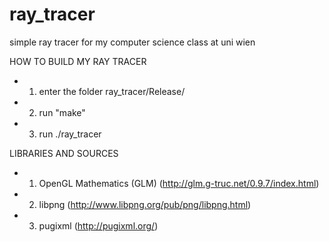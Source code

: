 # ray_tracer
simple ray tracer for my computer science class at uni wien

HOW TO BUILD MY RAY TRACER
* 1. enter the folder ray_tracer/Release/
* 2. run "make"
* 3. run ./ray_tracer

LIBRARIES AND SOURCES
* 1. OpenGL Mathematics (GLM)
(http://glm.g-truc.net/0.9.7/index.html)
* 2. libpng 
(http://www.libpng.org/pub/png/libpng.html)
* 3. pugixml 
(http://pugixml.org/)
